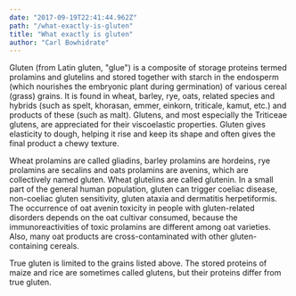 ```yaml
---
date: "2017-09-19T22:41:44.962Z"
path: "/what-exactly-is-gluten"
title: "What exactly is gluten"
author: "Carl Bowhidrate"
---
```


Gluten (from Latin gluten, "glue") is a composite of storage proteins termed prolamins and glutelins and stored together with starch in the endosperm (which nourishes the embryonic plant during germination) of various cereal (grass) grains. It is found in wheat, barley, rye, oats, related species and hybrids (such as spelt, khorasan, emmer, einkorn, triticale, kamut, etc.) and products of these (such as malt). Glutens, and most especially the Triticeae glutens, are appreciated for their viscoelastic properties. Gluten gives elasticity to dough, helping it rise and keep its shape and often gives the final product a chewy texture.

Wheat prolamins are called gliadins, barley prolamins are hordeins, rye prolamins are secalins and oats prolamins are avenins, which are collectively named gluten. Wheat glutelins are called glutenin. In a small part of the general human population, gluten can trigger coeliac disease, non-coeliac gluten sensitivity, gluten ataxia and dermatitis herpetiformis. The occurrence of oat avenin toxicity in people with gluten-related disorders depends on the oat cultivar consumed, because the immunoreactivities of toxic prolamins are different among oat varieties. Also, many oat products are cross-contaminated with other gluten-containing cereals.

True gluten is limited to the grains listed above. The stored proteins of maize and rice are sometimes called glutens, but their proteins differ from true gluten.